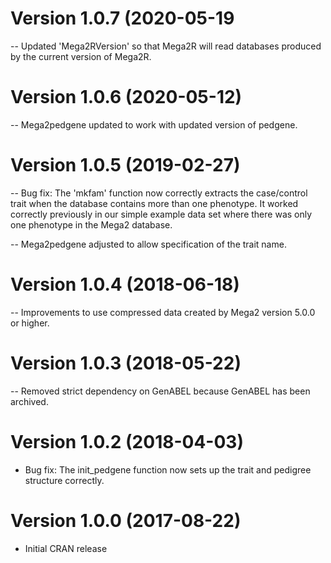# Version 1.0.7 (2020-05-19

-- Updated 'Mega2RVersion' so that Mega2R will read databases produced by the current version of Mega2R.

# Version 1.0.6 (2020-05-12)

-- Mega2pedgene updated to work with updated version of pedgene.

# Version 1.0.5 (2019-02-27)

-- Bug fix: The 'mkfam' function now correctly extracts the case/control trait when the database contains more than one phenotype.  It worked correctly previously in our simple example data set where there was only one phenotype in the Mega2 database.

-- Mega2pedgene adjusted to allow specification of the trait name.

# Version 1.0.4 (2018-06-18)

-- Improvements to use compressed data created by Mega2 version 5.0.0 or higher.

# Version 1.0.3 (2018-05-22)

-- Removed strict dependency on GenABEL because GenABEL has been archived.

# Version 1.0.2 (2018-04-03)

- Bug fix: The init_pedgene function now sets up the trait and pedigree structure correctly.

# Version 1.0.0 (2017-08-22)

- Initial CRAN release
